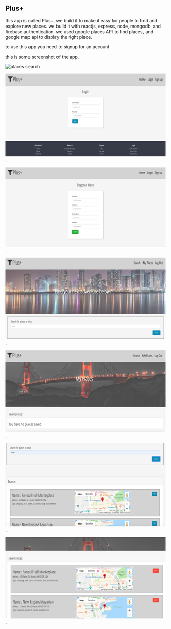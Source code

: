 ## Plus+

this app is called Plus+, we build it to make it easy for people to find and explore new places.
we build it with reactjs, express, node, mongodb, and firebase authentication. we used google places API to find places, and google map api to display the right place.

to use this app you need to signup for an account.

this is some screenshot of the app.



![places search](https://github.com/mbouhoum1988/finalproject/blob/master/client/src/images/capture1.png)



![places search](https://github.com/mbouhoum1988/finalproject/blob/master/client/src/images/capture2.png).



![places search](https://github.com/mbouhoum1988/finalproject/blob/master/client/src/images/capture3.png).



![places search](https://github.com/mbouhoum1988/finalproject/blob/master/client/src/images/capture4.png).




![places search](https://github.com/mbouhoum1988/finalproject/blob/master/client/src/images/capture5.png).




![places search](https://github.com/mbouhoum1988/finalproject/blob/master/client/src/images/capture6.png).




![places search](https://github.com/mbouhoum1988/finalproject/blob/master/client/src/images/capture7.png).


